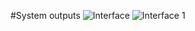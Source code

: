 #System outputs ![Interface](https://github.com/user-attachments/assets/7f698a66-43fd-463a-89f0-9937c3237b93)
![Interface 1](https://github.com/user-attachments/assets/087300bf-dc30-414f-961b-c7cb93e3248a)
